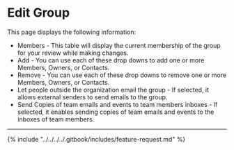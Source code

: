 # Edit Group

This page displays the following information:

* Members - This table will display the current membership of the group for your review while making changes.&#x20;
* Add - You can use each of these drop downs to add one or more Members, Owners, or Contacts.
* Remove - You can use each of these drop downs to remove one or more Members, Owners, or Contacts.
* Let people outside the organization email the group - If selected, it allows external senders to send emails to the group.
* Send Copies of team emails and events to team members inboxes - If selected, it enables sending copies of team emails and events to the inboxes of team members.

***

{% include "../../../../.gitbook/includes/feature-request.md" %}
